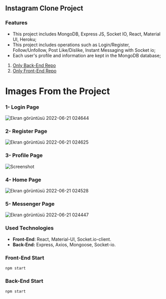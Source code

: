 ## Instagram Clone Project
### Features
- This project includes MongoDB, Express JS, Socket IO, React, Material UI, Heroku;
- This project includes operations such as Login/Register, Follow/Unfollow, Post Like/Dislike, Instant Messaging with Socket io;
- Each user's profile and information are kept in the MongoDB database;

1. [Only Back-End Repo](https://github.com/eminbasbayan/instagram-clone/tree/backend "Only Backend Repo")
2. [Only Front-End Repo](https://github.com/eminbasbayan/instagram-clone/tree/frontend "Only Backend Repo")

# Images From the Project
### 1- Login Page
![Ekran görüntüsü 2022-06-21 024644](https://user-images.githubusercontent.com/48470345/174691129-4e64a185-aaa8-4929-b1ac-e6ab4358175b.png)
### 2- Register Page
![Ekran görüntüsü 2022-06-21 024625](https://user-images.githubusercontent.com/48470345/174691135-e13cf4d4-db7e-4a24-ac44-aa1d53d457c9.png)
### 3- Profile Page
![Screenshot](https://user-images.githubusercontent.com/48470345/174691140-4b396fb4-cc4b-4bd0-a654-3acca20ff1cd.png)
### 4- Home Page
![Ekran görüntüsü 2022-06-21 024528](https://user-images.githubusercontent.com/48470345/174691145-7559e7b2-3781-447e-8bca-edb745e72534.png)
### 5- Messenger Page
![Ekran görüntüsü 2022-06-21 024447](https://user-images.githubusercontent.com/48470345/174691148-9ac62629-9e1d-46f4-bc8d-bc3bba52d874.png)


### Used Technologies
* **Front-End**: React, Material-UI, Socket.io-client.
* **Back-End:** Express, Axios, Mongoose, Socket-io.

### Front-End Start
`npm start`
### Back-End Start
`npm start`
